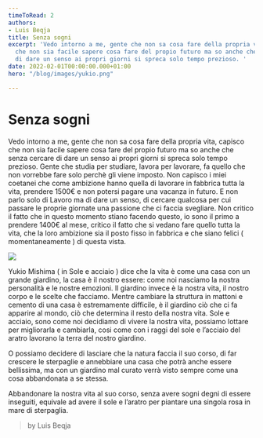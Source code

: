 ```yaml
---
timeToRead: 2
authors:
- Luis Beqja
title: Senza sogni
excerpt: 'Vedo intorno a me, gente che non sa cosa fare della propria vita, capisco
  che non sia facile sapere cosa fare del propio futuro ma so anche che senza cercare
  di dare un senso ai propri giorni si spreca solo tempo prezioso. '
date: 2022-02-01T00:00:00.000+01:00
hero: "/blog/images/yukio.png"

---
```

# Senza sogni

Vedo intorno a me, gente che non sa cosa fare della propria vita, capisco che non sia facile sapere cosa fare del propio futuro ma so anche che senza cercare di dare un senso ai propri giorni si spreca solo tempo prezioso. Gente che studia per studiare, lavora per lavorare, fa quello che non vorrebbe fare solo perchè gli viene imposto. Non capisco i miei coetanei che come ambizione hanno quella di lavorare in fabbrica tutta la vita, prendere 1500€ e non potersi pagare una vacanza in futuro. E non parlo solo di Lavoro ma di dare un senso, di cercare qualcosa per cui passare le proprie giornate una passione che ci faccia svegliare. Non critico il fatto che in questo momento stiano facendo questo, io sono il primo a prendere 1400€ al mese, critico il fatto che si vedano fare quello tutta la vita, che la loro ambizione sia il posto fisso in fabbrica e che siano felici ( momentaneamente ) di questa vista.

![](/images/yukio.png)

Yukio Mishima ( in Sole e acciaio ) dice che la vita è come una casa con un grande giardino, la casa è il nostro essere: come noi nasciamo la nostra personalità e le nostre emozioni. Il giardino invece è la nostra vita, il nostro corpo e le scelte che facciamo. Mentre cambiare la struttura in mattoni e cemento di una casa è estremamente difficile, è il giardino ciò che ci fa apparire al mondo, ciò che determina il resto della nostra vita. Sole e acciaio, sono come noi decidiamo di vivere la nostra vita, possiamo lottare per migliorarla e cambiarla, cosi come con i raggi del sole e l’acciaio del aratro lavorano la terra del nostro giardino.

O possiamo decidere di lasciare che la natura faccia il suo corso, di far crescere le sterpaglie e annebbiare una casa che potrà anche essere bellissima, ma con un giardino mal curato verrà visto sempre come una cosa abbandonata a se stessa.

Abbandonare la nostra vita al suo corso, senza avere sogni degni di essere inseguiti, equivale ad avere il sole e l’aratro per piantare una singola rosa in mare di sterpaglia.

> by Luis Beqja